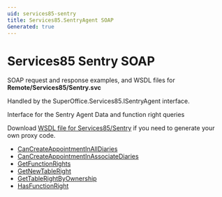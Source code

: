 ```yaml
---
uid: services85-sentry
title: Services85.SentryAgent SOAP
Generated: true
---
```


# Services85 Sentry SOAP

SOAP request and response examples, and WSDL files for **Remote/Services85/Sentry.svc**

Handled by the <see cref="T:SuperOffice.Services85.ISentryAgent">SuperOffice.Services85.ISentryAgent</see> interface.

Interface for the Sentry Agent
Data and function right queries

Download [WSDL file for Services85/Sentry](../Services85-Sentry.md) if you need to generate your own proxy code.

* [CanCreateAppointmentInAllDiaries](CanCreateAppointmentInAllDiaries.md)
* [CanCreateAppointmentInAssociateDiaries](CanCreateAppointmentInAssociateDiaries.md)
* [GetFunctionRights](GetFunctionRights.md)
* [GetNewTableRight](GetNewTableRight.md)
* [GetTableRightByOwnership](GetTableRightByOwnership.md)
* [HasFunctionRight](HasFunctionRight.md)

